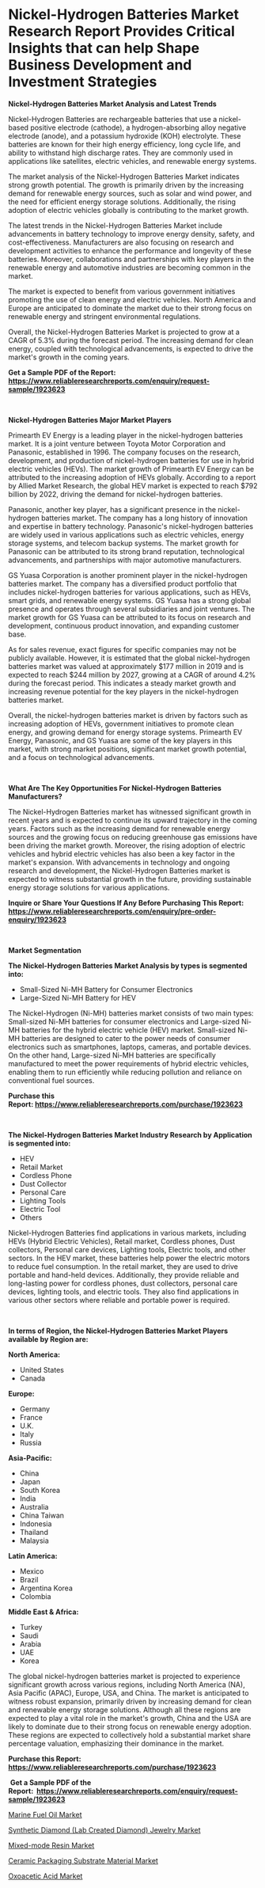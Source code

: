 <p><h1>Nickel-Hydrogen Batteries Market Research Report Provides Critical Insights that can help Shape Business Development and Investment Strategies</h1></p><p><strong>Nickel-Hydrogen Batteries Market Analysis and Latest Trends</strong></p>
<p><p>Nickel-Hydrogen Batteries are rechargeable batteries that use a nickel-based positive electrode (cathode), a hydrogen-absorbing alloy negative electrode (anode), and a potassium hydroxide (KOH) electrolyte. These batteries are known for their high energy efficiency, long cycle life, and ability to withstand high discharge rates. They are commonly used in applications like satellites, electric vehicles, and renewable energy systems.</p><p>The market analysis of the Nickel-Hydrogen Batteries Market indicates strong growth potential. The growth is primarily driven by the increasing demand for renewable energy sources, such as solar and wind power, and the need for efficient energy storage solutions. Additionally, the rising adoption of electric vehicles globally is contributing to the market growth.</p><p>The latest trends in the Nickel-Hydrogen Batteries Market include advancements in battery technology to improve energy density, safety, and cost-effectiveness. Manufacturers are also focusing on research and development activities to enhance the performance and longevity of these batteries. Moreover, collaborations and partnerships with key players in the renewable energy and automotive industries are becoming common in the market.</p><p>The market is expected to benefit from various government initiatives promoting the use of clean energy and electric vehicles. North America and Europe are anticipated to dominate the market due to their strong focus on renewable energy and stringent environmental regulations.</p><p>Overall, the Nickel-Hydrogen Batteries Market is projected to grow at a CAGR of 5.3% during the forecast period. The increasing demand for clean energy, coupled with technological advancements, is expected to drive the market's growth in the coming years.</p></p>
<p><strong>Get a Sample PDF of the Report:&nbsp; <a href="https://www.reliableresearchreports.com/enquiry/request-sample/1923623">https://www.reliableresearchreports.com/enquiry/request-sample/1923623</a></strong></p>
<p>&nbsp;</p>
<p><strong>Nickel-Hydrogen Batteries Major Market Players</strong></p>
<p><p>Primearth EV Energy is a leading player in the nickel-hydrogen batteries market. It is a joint venture between Toyota Motor Corporation and Panasonic, established in 1996. The company focuses on the research, development, and production of nickel-hydrogen batteries for use in hybrid electric vehicles (HEVs). The market growth of Primearth EV Energy can be attributed to the increasing adoption of HEVs globally. According to a report by Allied Market Research, the global HEV market is expected to reach $792 billion by 2022, driving the demand for nickel-hydrogen batteries.</p><p>Panasonic, another key player, has a significant presence in the nickel-hydrogen batteries market. The company has a long history of innovation and expertise in battery technology. Panasonic's nickel-hydrogen batteries are widely used in various applications such as electric vehicles, energy storage systems, and telecom backup systems. The market growth for Panasonic can be attributed to its strong brand reputation, technological advancements, and partnerships with major automotive manufacturers.</p><p>GS Yuasa Corporation is another prominent player in the nickel-hydrogen batteries market. The company has a diversified product portfolio that includes nickel-hydrogen batteries for various applications, such as HEVs, smart grids, and renewable energy systems. GS Yuasa has a strong global presence and operates through several subsidiaries and joint ventures. The market growth for GS Yuasa can be attributed to its focus on research and development, continuous product innovation, and expanding customer base.</p><p>As for sales revenue, exact figures for specific companies may not be publicly available. However, it is estimated that the global nickel-hydrogen batteries market was valued at approximately $177 million in 2019 and is expected to reach $244 million by 2027, growing at a CAGR of around 4.2% during the forecast period. This indicates a steady market growth and increasing revenue potential for the key players in the nickel-hydrogen batteries market.</p><p>Overall, the nickel-hydrogen batteries market is driven by factors such as increasing adoption of HEVs, government initiatives to promote clean energy, and growing demand for energy storage systems. Primearth EV Energy, Panasonic, and GS Yuasa are some of the key players in this market, with strong market positions, significant market growth potential, and a focus on technological advancements.</p></p>
<p>&nbsp;</p>
<p><strong>What Are The Key Opportunities For Nickel-Hydrogen Batteries Manufacturers?</strong></p>
<p><p>The Nickel-Hydrogen Batteries market has witnessed significant growth in recent years and is expected to continue its upward trajectory in the coming years. Factors such as the increasing demand for renewable energy sources and the growing focus on reducing greenhouse gas emissions have been driving the market growth. Moreover, the rising adoption of electric vehicles and hybrid electric vehicles has also been a key factor in the market's expansion. With advancements in technology and ongoing research and development, the Nickel-Hydrogen Batteries market is expected to witness substantial growth in the future, providing sustainable energy storage solutions for various applications.</p></p>
<p><strong>Inquire or Share Your Questions If Any Before Purchasing This Report: <a href="https://www.reliableresearchreports.com/enquiry/pre-order-enquiry/1923623">https://www.reliableresearchreports.com/enquiry/pre-order-enquiry/1923623</a></strong></p>
<p>&nbsp;</p>
<p><strong>Market Segmentation</strong></p>
<p><strong>The Nickel-Hydrogen Batteries Market Analysis by types is segmented into:</strong></p>
<p><ul><li>Small-Sized Ni-MH Battery for Consumer Electronics</li><li>Large-Sized Ni-MH Battery for HEV</li></ul></p>
<p><p>The Nickel-Hydrogen (Ni-MH) batteries market consists of two main types: Small-sized Ni-MH batteries for consumer electronics and Large-sized Ni-MH batteries for the hybrid electric vehicle (HEV) market. Small-sized Ni-MH batteries are designed to cater to the power needs of consumer electronics such as smartphones, laptops, cameras, and portable devices. On the other hand, Large-sized Ni-MH batteries are specifically manufactured to meet the power requirements of hybrid electric vehicles, enabling them to run efficiently while reducing pollution and reliance on conventional fuel sources.</p></p>
<p><strong>Purchase this Report:&nbsp;<a href="https://www.reliableresearchreports.com/purchase/1923623">https://www.reliableresearchreports.com/purchase/1923623</a></strong></p>
<p>&nbsp;</p>
<p><strong>The Nickel-Hydrogen Batteries Market Industry Research by Application is segmented into:</strong></p>
<p><ul><li>HEV</li><li>Retail Market</li><li>Cordless Phone</li><li>Dust Collector</li><li>Personal Care</li><li>Lighting Tools</li><li>Electric Tool</li><li>Others</li></ul></p>
<p><p>Nickel-Hydrogen Batteries find applications in various markets, including HEVs (Hybrid Electric Vehicles), Retail market, Cordless phones, Dust collectors, Personal care devices, Lighting tools, Electric tools, and other sectors. In the HEV market, these batteries help power the electric motors to reduce fuel consumption. In the retail market, they are used to drive portable and hand-held devices. Additionally, they provide reliable and long-lasting power for cordless phones, dust collectors, personal care devices, lighting tools, and electric tools. They also find applications in various other sectors where reliable and portable power is required.</p></p>
<p>&nbsp;</p>
<p><strong>In terms of Region, the Nickel-Hydrogen Batteries Market Players available by Region are:</strong></p>
<p>
    <p> <strong> North America: </strong>
        <ul>
            <li>United States</li>
            <li>Canada</li>
        </ul>
        </p> 
    <p> <strong> Europe: </strong>
        <ul>
            <li>Germany</li>
            <li>France</li>
            <li>U.K.</li>
            <li>Italy</li>
            <li>Russia</li>
        </ul>
        </p> 
    <p> <strong> Asia-Pacific: </strong>
        <ul>
            <li>China</li>
            <li>Japan</li>
            <li>South Korea</li>
            <li>India</li>
            <li>Australia</li>
            <li>China Taiwan</li>
            <li>Indonesia</li>
            <li>Thailand</li>
            <li>Malaysia</li>
        </ul>
        </p> 
    <p> <strong> Latin America: </strong>
        <ul>
            <li>Mexico</li>
            <li>Brazil</li>
            <li>Argentina Korea</li>
            <li>Colombia</li>
        </ul>
        </p> 
    <p> <strong> Middle East & Africa: </strong>
        <ul>
            <li>Turkey</li>
            <li>Saudi</li>
            <li>Arabia</li>
            <li>UAE</li>
            <li>Korea</li>
        </ul>
    </p>
    </p>
<p><p>The global nickel-hydrogen batteries market is projected to experience significant growth across various regions, including North America (NA), Asia Pacific (APAC), Europe, USA, and China. The market is anticipated to witness robust expansion, primarily driven by increasing demand for clean and renewable energy storage solutions. Although all these regions are expected to play a vital role in the market's growth, China and the USA are likely to dominate due to their strong focus on renewable energy adoption. These regions are expected to collectively hold a substantial market share percentage valuation, emphasizing their dominance in the market.</p></p>
<p><strong>Purchase this Report: <a href="https://www.reliableresearchreports.com/purchase/1923623">https://www.reliableresearchreports.com/purchase/1923623</a></strong></p>
<p>&nbsp;<strong>Get a Sample PDF of the Report:&nbsp;&nbsp;<a href="https://www.reliableresearchreports.com/enquiry/request-sample/1923623">https://www.reliableresearchreports.com/enquiry/request-sample/1923623</a></strong></p>
<p><strong></strong></p>
<p><p><a href="https://medium.com/@sight.lens.slot/marine-fuel-oil-market-size-market-outlook-and-market-forecast-2023-to-2030-247826b14c42">Marine Fuel Oil Market</a></p><p><a href="https://www.linkedin.com/pulse/synthetic-diamond-lab-created-jewelry-market-size-2023-pofic/">Synthetic Diamond (Lab Created Diamond) Jewelry Market</a></p><p><a href="https://www.linkedin.com/pulse/mixed-mode-resin-market-size-2023-2030-global-industrial-analysis-xrbac/">Mixed-mode Resin Market</a></p><p><a href="https://www.linkedin.com/pulse/ceramic-packaging-substrate-material-market-research-report-q6zoc/">Ceramic Packaging Substrate Material Market</a></p><p><a href="https://medium.com/@favor.look.seal/oxoacetic-acid-market-comprehensive-assessment-by-type-application-and-geography-51b7688bc0b5">Oxoacetic Acid Market</a></p></p>